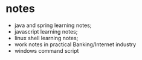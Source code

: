 # notes
* java and spring learning notes;
* javascript learning notes;
* linux shell learning notes;
* work notes in practical Banking/Internet industry
* windows command script



